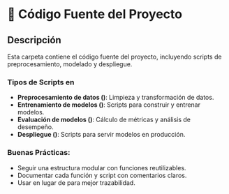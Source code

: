 # 🔧 Código Fuente del Proyecto
## Descripción
Esta carpeta contiene el código fuente del proyecto, incluyendo scripts de preprocesamiento, modelado y despliegue.
### Tipos de Scripts en 
- **Preprocesamiento de datos ()**: Limpieza y transformación de datos.
- **Entrenamiento de modelos ()**: Scripts para construir y entrenar modelos.
- **Evaluación de modelos ()**: Cálculo de métricas y análisis de desempeño.
- **Despliegue ()**: Scripts para servir modelos en producción.
### Buenas Prácticas:
- Seguir una estructura modular con funciones reutilizables.
- Documentar cada función y script con comentarios claros.
- Usar  en lugar de  para mejor trazabilidad.
